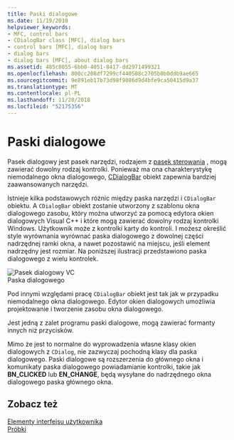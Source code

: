 ```yaml
---
title: Paski dialogowe
ms.date: 11/19/2018
helpviewer_keywords:
- MFC, control bars
- CDialogBar class [MFC], dialog bars
- control bars [MFC], dialog bars
- dialog bars
- dialog bars [MFC], about dialog bars
ms.assetid: 485c8055-6bb0-4051-8417-dd2971499321
ms.openlocfilehash: 800cc208df7299cf440508c2705b0b0ddb9ae665
ms.sourcegitcommit: 9e891eb17b73d98f9086d9d4bfe9ca50415d9a37
ms.translationtype: MT
ms.contentlocale: pl-PL
ms.lasthandoff: 11/20/2018
ms.locfileid: "52175356"
---
```

# <a name="dialog-bars"></a>Paski dialogowe

Pasek dialogowy jest pasek narzędzi, rodzajem z [pasek sterowania](../mfc/control-bars.md) , mogą zawierać dowolny rodzaj kontrolki. Ponieważ ma ona charakterystykę niemodalnego okna dialogowego, [CDialogBar](../mfc/reference/cdialogbar-class.md) obiekt zapewnia bardziej zaawansowanych narzędzi.

Istnieje kilka podstawowych różnic między paska narzędzi i `CDialogBar` obiektu. A `CDialogBar` obiekt zostanie utworzony z szablonu okna dialogowego zasobu, który można utworzyć za pomocą edytora okien dialogowych Visual C++ i które mogą zawierać dowolny rodzaj kontrolki Windows. Użytkownik może z kontrolki karty do kontroli. I możesz określić style wyrównania wyrównać paska dialogowego z dowolnej części nadrzędnej ramki okna, a nawet pozostawić na miejscu, jeśli element nadrzędny jest rozmiar. Na poniższej ilustracji przedstawiono paska dialogowego z wielu kontrolek.

![Pasek dialogowy VC](../mfc/media/vc378t1.gif "Pasek dialogowy VC") <br/>
Paska dialogowego

Pod innymi względami pracę `CDialogBar` obiekt jest tak jak w przypadku niemodalnego okna dialogowego. Edytor okien dialogowych umożliwia projektowanie i tworzenie zasobu okna dialogowego.

Jest jedną z zalet programu paski dialogowe, mogą zawierać formanty innych niż przycisków.

Mimo że jest to normalne do wyprowadzenia własne klasy okien dialogowych z `CDialog`, nie zazwyczaj pochodną klasy dla paska dialogowego. Paski dialogowe są rozszerzenia do głównego okna i komunikaty paska dialogowego powiadamianie kontrolki, takie jak **BN_CLICKED** lub **EN_CHANGE**, będą wysyłane do nadrzędnego okna dialogowego paska głównego okna.

## <a name="see-also"></a>Zobacz też

[Elementy interfejsu użytkownika](../mfc/user-interface-elements-mfc.md)<br/>
[Próbki](../visual-cpp-samples.md)

